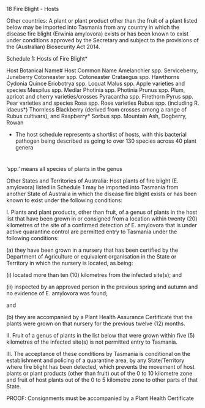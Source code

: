 18
Fire Blight - Hosts

Other countries:
A plant or plant product other than the fruit of a plant listed below may be imported into
Tasmania from any country in which the disease fire blight (Erwinia amylovora) exists or
has been known to exist under conditions approved by the Secretary and subject to the
provisions of the (Australian) Biosecurity Act 2014.

Schedule 1:
Hosts of Fire Blight\*

Host Botanical Name#
Host Common Name
Amelanchier spp.
Serviceberry, Juneberry
Cotoneaster spp.
Cotoneaster
Crataegus spp.
Hawthorns
Cydonia
Quince
Eriobotrya spp.
Loquat
Malus spp.
Apple varieties and species
Mespilus spp.
Medlar
Photinia spp.
Photinia
Prunus spp.
Plum, apricot and cherry varieties/crosses
Pyracantha spp.
Firethorn
Pyrus spp.
Pear varieties and species
Rosa spp.
Rose varieties
Rubus spp. (including
R. idaeus*)
Thornless Blackberry (derived from
crosses among a range of Rubus
cultivars), and Raspberry*
Sorbus spp.
Mountain Ash, Dogberry, Rowan

- The host schedule represents a shortlist of hosts, with this bacterial pathogen being
  described as going to over 130 species across 40 plant genera

#

‘spp.’ means all species of plants in the genus

Other States and Territories of Australia:
Host plants of fire blight (E. amylovora) listed in Schedule 1 may be imported into
Tasmania from another State of Australia in which the disease fire blight exists or has
been known to exist under the following conditions:

I.
Plants and plant products, other than fruit, of a genus of plants in the host list that
have been grown in or consigned from a location within twenty (20) kilometres of
the site of a confirmed detection of E. amylovora that is under active quarantine
control are permitted entry to Tasmania under the following conditions:

(a)
they have been grown in a nursery that has been certified by the Department
of Agriculture or equivalent organisation in the State or Territory in which the
nursery is located, as being:

(i)
located more than ten (10) kilometres from the infected site(s); and

(ii)
inspected by an approved person in the previous spring and autumn and
no evidence of E. amylovora was found;

and

(b)
they are accompanied by a Plant Health Assurance Certificate that the plants
were grown on that nursery for the previous twelve (12) months.

II.
Fruit of a genus of plants in the list below that were grown within five (5)
kilometres of the infected site(s) is not permitted entry to Tasmania.

III. The acceptance of these conditions by Tasmania is conditional on the establishment
and policing of a quarantine area, by any State/Territory where fire blight has been
detected, which prevents the movement of host plants or plant products (other
than fruit) out of the 0 to 10 kilometre zone and fruit of host plants out of the 0 to
5 kilometre zone to other parts of that State.

PROOF:
Consignments must be accompanied by a Plant Health Certificate
